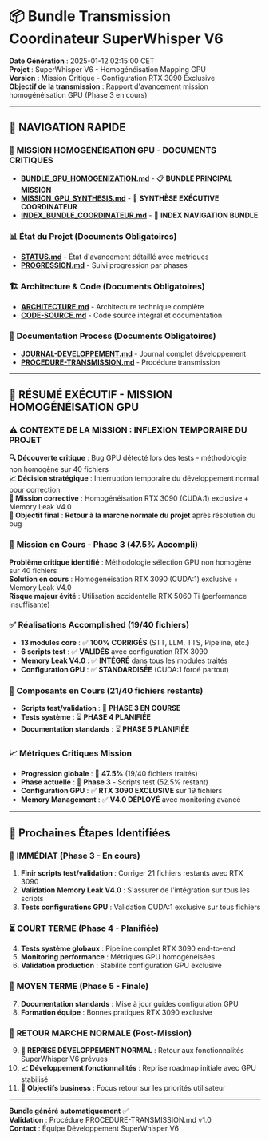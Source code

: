 # 📦 Bundle Transmission Coordinateur SuperWhisper V6

**Date Génération** : 2025-01-12 02:15:00 CET  
**Projet** : SuperWhisper V6 - Homogénéisation Mapping GPU  
**Version** : Mission Critique - Configuration RTX 3090 Exclusive  
**Objectif de la transmission** : Rapport d'avancement mission homogénéisation GPU (Phase 3 en cours)

---

## 🎯 NAVIGATION RAPIDE

### 🚨 **MISSION HOMOGÉNÉISATION GPU - DOCUMENTS CRITIQUES**
- **[BUNDLE_GPU_HOMOGENIZATION.md](BUNDLE_GPU_HOMOGENIZATION.md)** - 📋 **BUNDLE PRINCIPAL MISSION**
- **[MISSION_GPU_SYNTHESIS.md](MISSION_GPU_SYNTHESIS.md)** - 🎯 **SYNTHÈSE EXÉCUTIVE COORDINATEUR**
- **[INDEX_BUNDLE_COORDINATEUR.md](INDEX_BUNDLE_COORDINATEUR.md)** - 📂 **INDEX NAVIGATION BUNDLE**

### 📊 **État du Projet (Documents Obligatoires)**
- **[STATUS.md](STATUS.md)** - État d'avancement détaillé avec métriques
- **[PROGRESSION.md](PROGRESSION.md)** - Suivi progression par phases

### 🏗️ **Architecture & Code (Documents Obligatoires)**  
- **[ARCHITECTURE.md](ARCHITECTURE.md)** - Architecture technique complète
- **[CODE-SOURCE.md](CODE-SOURCE.md)** - Code source intégral et documentation

### 📖 **Documentation Process (Documents Obligatoires)**
- **[JOURNAL-DEVELOPPEMENT.md](JOURNAL-DEVELOPPEMENT.md)** - Journal complet développement
- **[PROCEDURE-TRANSMISSION.md](PROCEDURE-TRANSMISSION.md)** - Procédure transmission

---

## 🚀 RÉSUMÉ EXÉCUTIF - MISSION HOMOGÉNÉISATION GPU

### ⚠️ **CONTEXTE DE LA MISSION : INFLEXION TEMPORAIRE DU PROJET**

**🔍 Découverte critique** : Bug GPU détecté lors des tests - méthodologie non homogène sur 40 fichiers  
**📈 Décision stratégique** : Interruption temporaire du développement normal pour correction  
**🎯 Mission corrective** : Homogénéisation RTX 3090 (CUDA:1) exclusive + Memory Leak V4.0  
**🔄 Objectif final** : **Retour à la marche normale du projet** après résolution du bug  

### 🎯 **Mission en Cours - Phase 3 (47.5% Accompli)**

**Problème critique identifié** : Méthodologie sélection GPU non homogène sur 40 fichiers  
**Solution en cours** : Homogénéisation RTX 3090 (CUDA:1) exclusive + Memory Leak V4.0  
**Risque majeur évité** : Utilisation accidentelle RTX 5060 Ti (performance insuffisante)  

### ✅ **Réalisations Accomplished (19/40 fichiers)**
- **13 modules core** : ✅ **100% CORRIGÉS** (STT, LLM, TTS, Pipeline, etc.)
- **6 scripts test** : ✅ **VALIDÉS** avec configuration RTX 3090 
- **Memory Leak V4.0** : ✅ **INTÉGRÉ** dans tous les modules traités
- **Configuration GPU** : ✅ **STANDARDISÉE** (CUDA:1 forcé partout)

### 🔄 **Composants en Cours (21/40 fichiers restants)**
- **Scripts test/validation** : 🔄 **PHASE 3 EN COURSE**
- **Tests système** : ⏳ **PHASE 4 PLANIFIÉE**
- **Documentation standards** : ⏳ **PHASE 5 PLANIFIÉE**

### 📈 **Métriques Critiques Mission**
- **Progression globale** : 🎯 **47.5%** (19/40 fichiers traités)
- **Phase actuelle** : 🔄 **Phase 3** - Scripts test (52.5% restant)
- **Configuration GPU** : ✅ **RTX 3090 EXCLUSIVE** sur 19 fichiers
- **Memory Management** : ✅ **V4.0 DÉPLOYÉ** avec monitoring avancé

---

## 🔄 **Prochaines Étapes Identifiées**

### 🚨 **IMMÉDIAT** (Phase 3 - En cours)
1. **Finir scripts test/validation** : Corriger 21 fichiers restants avec RTX 3090
2. **Validation Memory Leak V4.0** : S'assurer de l'intégration sur tous les scripts
3. **Tests configurations GPU** : Validation CUDA:1 exclusive sur tous fichiers

### ⏳ **COURT TERME** (Phase 4 - Planifiée)
4. **Tests système globaux** : Pipeline complet RTX 3090 end-to-end
5. **Monitoring performance** : Métriques GPU homogénéisées
6. **Validation production** : Stabilité configuration GPU exclusive

### 🎯 **MOYEN TERME** (Phase 5 - Finale)
7. **Documentation standards** : Mise à jour guides configuration GPU
8. **Formation équipe** : Bonnes pratiques RTX 3090 exclusive

### 🚀 **RETOUR MARCHE NORMALE** (Post-Mission)
9. **🔄 REPRISE DÉVELOPPEMENT NORMAL** : Retour aux fonctionnalités SuperWhisper V6 prévues
10. **📈 Développement fonctionnalités** : Reprise roadmap initiale avec GPU stabilisé
11. **🎯 Objectifs business** : Focus retour sur les priorités utilisateur

---

**Bundle généré automatiquement** ✅  
**Validation** : Procédure PROCEDURE-TRANSMISSION.md v1.0  
**Contact** : Équipe Développement SuperWhisper V6
